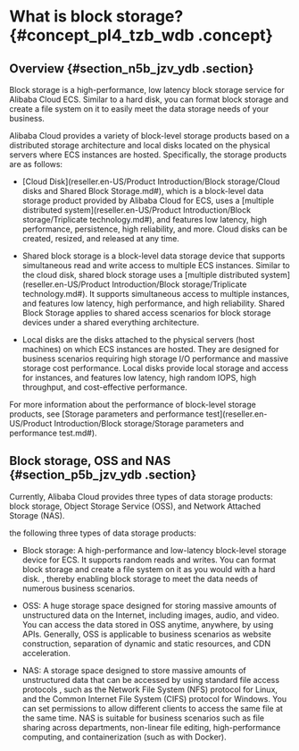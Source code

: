 # What is block storage? {#concept_pl4_tzb_wdb .concept}

## Overview {#section_n5b_jzv_ydb .section}

Block storage is a high-performance, low latency block storage service for Alibaba Cloud ECS. Similar to a hard disk, you can format block storage and create a file system on it to easily meet the data storage needs of your business.

Alibaba Cloud provides a variety of block-level storage products based on a distributed storage architecture and local disks located on the physical servers where ECS instances are hosted. Specifically, the storage products are as follows:

-   [Cloud Disk](reseller.en-US/Product Introduction/Block storage/Cloud disks and Shared Block Storage.md#), which is a block-level data storage product provided by Alibaba Cloud for ECS, uses a [multiple distributed system](reseller.en-US/Product Introduction/Block storage/Triplicate technology.md#), and features low latency, high performance, persistence, high reliability, and more. Cloud disks can be created, resized, and released at any time.

-   Shared block storage is a block-level data storage device that supports simultaneous read and write access to multiple ECS instances. Similar to the cloud disk, shared block storage uses a [multiple distributed system](reseller.en-US/Product Introduction/Block storage/Triplicate technology.md#). It supports simultaneous access to multiple instances, and features low latency, high performance, and high reliability. Shared Block Storage applies to shared access scenarios for block storage devices under a shared everything architecture.

-   Local disks are the disks attached to the physical servers \(host machines\) on which ECS instances are hosted. They are designed for business scenarios requiring high storage I/O performance and massive storage cost performance. Local disks provide local storage and access for instances, and features low latency, high random IOPS, high throughput, and cost-effective performance.

For more information about the performance of block-level storage products, see [Storage parameters and performance test](reseller.en-US/Product Introduction/Block storage/Storage parameters and performance test.md#).

## Block storage, OSS and NAS {#section_p5b_jzv_ydb .section}

Currently, Alibaba Cloud provides three types of data storage products: block storage, Object Storage Service \(OSS\), and Network Attached Storage \(NAS\).

the following three types of data storage products:

-   Block storage: A high-performance and low-latency block-level storage device for ECS. It supports random reads and writes. You can format block storage and create a file system on it as you would with a hard disk. , thereby enabling block storage to meet the data needs of numerous business scenarios.

-   OSS: A huge storage space designed for storing massive amounts of unstructured data on the Internet, including images, audio, and video. You can access the data stored in OSS anytime, anywhere, by using APIs. Generally, OSS is applicable to business scenarios as website construction, separation of dynamic and static resources, and CDN acceleration.

-   NAS: A storage space designed to store massive amounts of unstructured data that can be accessed by using standard file access protocols , such as the Network File System \(NFS\) protocol for Linux, and the Common Internet File System \(CIFS\) protocol for Windows. You can set permissions to allow different clients to access the same file at the same time. NAS is suitable for business scenarios such as file sharing across departments, non-linear file editing, high-performance computing, and containerization \(such as with Docker\).


